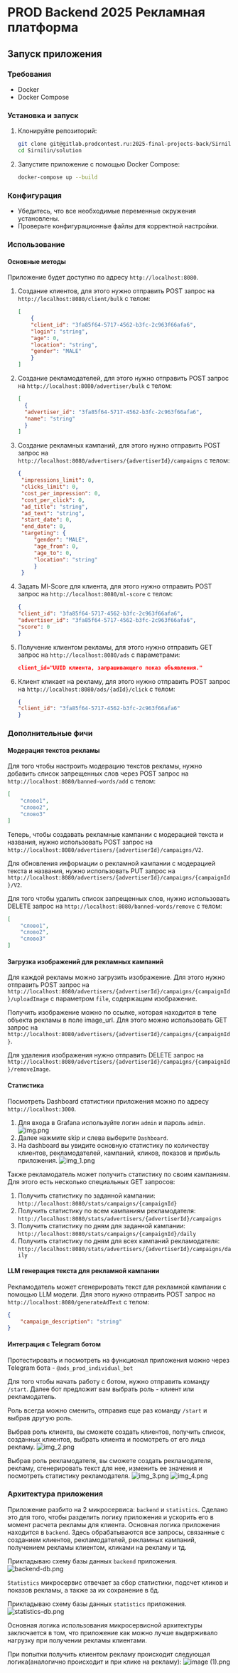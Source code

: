 # PROD Backend 2025 Рекламная платформа

## Запуск приложения

### Требования

- Docker
- Docker Compose

### Установка и запуск

1. Клонируйте репозиторий:

    ```bash
    git clone git@gitlab.prodcontest.ru:2025-final-projects-back/Sirnilin.git
    cd Sirnilin/solution
    ```

2. Запустите приложение с помощью Docker Compose:

    ```bash
    docker-compose up --build
    ```

### Конфигурация

- Убедитесь, что все необходимые переменные окружения установлены.
- Проверьте конфигурационные файлы для корректной настройки.

### Использование

#### Основные методы

Приложение будет доступно по адресу `http://localhost:8080`.

1. Создание клиентов, для этого нужно отправить POST запрос на `http://localhost:8080/client/bulk` с телом:

    ```json
    [
        {
        "client_id": "3fa85f64-5717-4562-b3fc-2c963f66afa6",
        "login": "string",
        "age": 0,
        "location": "string",
        "gender": "MALE"
        }
    ]
2. Создание рекламодателей, для этого нужно отправить POST запрос на `http://localhost:8080/advertiser/bulk` с телом:

   ```json
   [
     {
     "advertiser_id": "3fa85f64-5717-4562-b3fc-2c963f66afa6",
     "name": "string"
     }
   ]
3. Создание рекламных кампаний, для этого нужно отправить POST запрос на `http://localhost:8080/advertisers/{advertiserId}/campaigns` с телом:

    ```json
    {
     "impressions_limit": 0,
     "clicks_limit": 0,
     "cost_per_impression": 0,
     "cost_per_click": 0,
     "ad_title": "string",
     "ad_text": "string",
     "start_date": 0,
     "end_date": 0,
     "targeting": {
         "gender": "MALE",
         "age_from": 0,
         "age_to": 0,
         "location": "string"
         }
     }
4. Задать Ml-Score для клиента, для этого нужно отправить POST запрос на `http://localhost:8080/ml-score` с телом:

   ```json
   {
   "client_id": "3fa85f64-5717-4562-b3fc-2c963f66afa6",
   "advertiser_id": "3fa85f64-5717-4562-b3fc-2c963f66afa6",
   "score": 0
   }
5. Получение клиентом рекламы, для этого нужно отправить GET запрос на `http://localhost:8080/ads` с параметрами:

   ```json
   client_id="UUID клиента, запрашивающего показ объявления."
   ```
6. Клиент кликает на рекламу, для этого нужно отправить POST запрос на `http://localhost:8080/ads/{adId}/click` с телом:

   ```json
   {
   "client_id": "3fa85f64-5717-4562-b3fc-2c963f66afa6"
   }
### Дополнительные фичи

#### Модерация текстов рекламы
Для того чтобы настроить модерацию текстов рекламы, нужно добавить список запрещенных слов через 
POST запрос на `http://localhost:8080/banned-words/add` с телом:

```json
[
    "слово1",
    "слово2",
    "слово3"
]
```
Теперь, чтобы создавать рекламные кампании с модерацией текста и названия, нужно использовать 
POST запрос на `http://localhost:8080/advertisers/{advertiserId}/campaigns/V2`. 

Для обновления информации о рекламной кампании с модерацией текста и названия, нужно использовать
PUT запрос на `http://localhost:8080/advertisers/{advertiserId}/campaigns/{campaignId}/V2`.

Для того чтобы удалить список запрещенных слов, нужно использовать DELETE запрос на `http://localhost:8080/banned-words/remove` с телом:

```json
[
    "слово1",
    "слово2",
    "слово3"
]
```

#### Загрузка изображений для рекламных кампаний
Для каждой рекламы можно загрузить изображение. Для этого нужно отправить POST 
запрос на `http://localhost:8080/advertisers/{advertiserId}/campaigns/{campaignId}/uploadImage` с параметром `file`, содержащим изображение.

Получить изображение можно по ссылке, которая находится в теле объекта рекламы в поле image_url. Для этого можно 
использовать GET запрос на `http://localhost:8080/advertisers/{advertiserId}/campaigns/{campaignId}`.

Для удаления изображения нужно отправить DELETE запрос на `http://localhost:8080/advertisers/{advertiserId}/campaigns/{campaignId}/removeImage`.

#### Статистика
Посмотреть Dashboard статистики приложения можно по адресу `http://localhost:3000`.

1. Для входа в Grafana используйте логин `admin` и пароль `admin`.
![img.png](images/img.png)
2. Далее нажмите skip и слева выберите `Dashboard`. 
3. На dashboard вы увидите основную статистику по количеству клиентов, рекламодателей, кампаний,
кликов, показов и прибыль приложения.
![img_1.png](images/img_1.png)

Также рекламодатель может получить статистику по своим кампаниям. Для этого есть несколько специальных GET запросов:
1. Получить статистику по заданной кампании: `http://localhost:8080/stats/campaigns/{campaignId}`
2. Получить статистику по всем кампаниям рекламодателя: `http://localhost:8080/stats/advertisers/{advertiserId}/campaigns`
3. Получить статистику по дням для заданной кампании: `http://localhost:8080/stats/campaigns/{campaignId}/daily`
4. Получить статистику по дням для всех кампаний рекламодателя: `http://localhost:8080/stats/advertisers/{advertiserId}/campaigns/daily`

#### LLM генерация текста для рекламной кампании
Рекламодатель может сгенерировать текст для рекламной кампании с помощью LLM модели. Для этого нужно отправить POST запрос на `http://localhost:8080/generateAdText` с телом:

```json
{
    "campaign_description": "string"
}
```

#### Интеграция с Telegram ботом

Протестировать и посмотреть на функционал приложения можно через Telegram бота - `@ads_prod_individual_bot`

Для того чтобы начать работу с ботом, нужно отправить команду `/start`. Далее бот предложит вам выбрать роль - клиент или рекламодатель.

Роль всегда можно сменить, отправив еще раз команду `/start` и выбрав другую роль.

Выбрав роль клиента, вы сможете создать клиентов, получить список,
созданных клиентов, выбрать клиента и посмотреть от его лица рекламу.
![img_2.png](images/img_2.png)

Выбрав роль рекламодателя, вы сможете создать рекламодателя, рекламу, сгенерировать текст для нее, изменить ее значения
и посмотреть статистику рекламодателя.
![img_3.png](images/img_3.png)
![img_4.png](images/img_4.png)

### Архитектура приложения
Приложение разбито на 2 микросервиса: `backend` и `statistics`. Сделано это для того, чтобы разделить логику приложения и 
ускорить его в момент расчета рекламы для клиента. Основная логика приложения находится в `backend`. Здесь обрабатываются все
запросы, связанные с созданием клиентов, рекламодателей, рекламных кампаний, получением рекламы клиентом, кликами на рекламу и тд.

Прикладываю схему базы данных `backend` приложения.
![backend-db.png](images/backend-db.png)

`Statistics` микросервис отвечает за сбор статистики, подсчет кликов и показов рекламы, а также за их сохранение в бд.

Прикладываю схему базы данных `statistics` приложения.
![statistics-db.png](images/statistics-db.png)

Основная логика использования микросервисной архитектуры заключается в том, что приложение как можно лучше выдерживало 
нагрузку при получении рекламы клиентами.

При попытки получить клиентом рекламу происходит следующая логика(аналогично происходит и при клике на рекламу):
![image (1).png](images/image%20%281%29.png)

